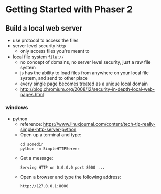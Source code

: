 # Getting Started with Phaser 2

## Build a local web server

- use protocol to access the files
- server level security `http`
  - only access files you're meant to
- local file system `file://`
  - no concept of domains, no server level security, just a raw file system
  - js has the ability to load files from anywhere on your local file system, and send to other place
  - every single page becomes treated as a unique local domain
  - http://blog.chromium.org/2008/12/security-in-depth-local-web-pages.html

### windows

- python
  - reference: https://www.linuxjournal.com/content/tech-tip-really-simple-http-server-python
  - Open up a terminal and type:
      ```batch
      cd somedir
      python -m SimpleHTTPServer
      ```
  - Get a message:
      ```batch
      Serving HTTP on 0.0.0.0 port 8000 ...
      ```
  - Open a browser and type the following address:
      ```batch
      http://127.0.0.1:8000
      ```
